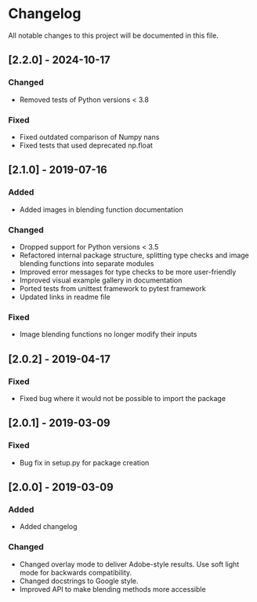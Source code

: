 # Changelog
All notable changes to this project will be documented in this file.

## [2.2.0] - 2024-10-17
### Changed
- Removed tests of Python versions < 3.8

### Fixed
- Fixed outdated comparison of Numpy nans
- Fixed tests that used deprecated np.float

## [2.1.0] - 2019-07-16
### Added
- Added images in blending function documentation

### Changed
- Dropped support for Python versions < 3.5
- Refactored internal package structure, splitting type checks and image blending functions into separate modules
- Improved error messages for type checks to be more user-friendly
- Improved visual example gallery in documentation
- Ported tests from unittest framework to pytest framework
- Updated links in readme file

### Fixed
- Image blending functions no longer modify their inputs

## [2.0.2] - 2019-04-17
### Fixed
- Fixed bug where it would not be possible to import the package

## [2.0.1] - 2019-03-09
### Fixed
- Bug fix in setup.py for package creation

## [2.0.0] - 2019-03-09
### Added
- Added changelog

### Changed
- Changed overlay mode to deliver Adobe-style results. Use soft light mode for backwards compatibility.
- Changed docstrings to Google style.
- Improved API to make blending methods more accessible